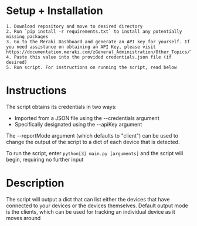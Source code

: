 # Setup + Installation
    1. Download repository and move to desired directory
    2. Run `pip install -r requirements.txt` to install any potentially missing packages
    3. Go to the Meraki Dashboard and generate an API key for yourself. If you need assistance on obtaining an API Key, please visit https://documentation.meraki.com/zGeneral_Administration/Other_Topics/The_Cisco_Meraki_Dashboard_API
    4. Paste this value into the provided credentials.json file (if desired)
    5. Run script. For instructions on running the script, read below

# Instructions
The script obtains its credentials in two ways: 
- Imported from a JSON file using the --credentials argument
- Specifically designated using the --apiKey argument

The --reportMode argument (which defaults to "client") can be used to change the output of the script to a dict of each device that is detected.

To run the script, enter `python[3] main.py [arguments]` and the script will begin, requiring no further input


# Description
The script will output a dict that can list either the devices that have connected to your devices or the devices themselves. Default output mode is the clients, which can be used for tracking an individual device as it moves around 
